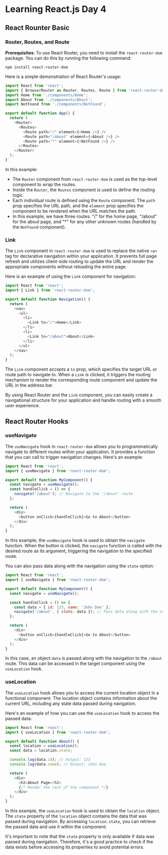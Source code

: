 # Learning React.js Day 4
## React Rounter Basic

### Router, Routes, and Route

**Prerequisites**: To use React Router, you need to install the `react-router-dom` package. You can do this by running the following command:

`npm install react-router-dom` 


Here is a simple demonstration of React Router's usage:


```javascript
import React from 'react';
import { BrowserRouter as Router, Routes, Route } from 'react-router-dom';
import Home from './components/Home';
import About from './components/About';
import NotFound from './components/NotFound';

export default function App() {
  return (
    <Router>
      <Routes>
        <Route path="/" element={<Home />} />
        <Route path="/about" element={<About />} />
        <Route path="*" element={<NotFound />} />
      </Routes>
    </Router>
  );
}` 
```
In this example:

-   The `Router` component from `react-router-dom` is used as the top-level component to wrap the routes.
-   Inside the `Router`, the `Routes` component is used to define the routing logic.
-   Each individual route is defined using the `Route` component. The `path` prop specifies the URL path, and the `element` prop specifies the component to be rendered when the URL matches the path.
-   In this example, we have three routes: "/" for the home page, "/about" for the about page, and "*" for any other unknown routes (handled by the `NotFound` component).

### Link

The `Link` component in `react-router-dom` is used to replace the native `<a>` tag for declarative navigation within your application. It prevents full page refresh and utilizes client-side routing to update the URL and render the appropriate components without reloading the entire page.

Here is an example of using the `Link` component for navigation:
```javascript
import React from 'react';
import { Link } from 'react-router-dom';

export default function Navigation() {
  return (
    <nav>
      <ul>
        <li>
          <Link to="/">Home</Link>
        </li>
        <li>
          <Link to="/about">About</Link>
        </li>
      </ul>
    </nav>
  );
}
```
The `Link` component accepts a `to` prop, which specifies the target URL or route path to navigate to. When a `Link` is clicked, it triggers the routing mechanism to render the corresponding route component and update the URL in the address bar.

By using React Router and the `Link` component, you can easily create a navigational structure for your application and handle routing with a smooth user experience.

## React Router Hooks

### useNavigate

The `useNavigate` hook in `react-router-dom` allows you to programmatically navigate to different routes within your application. It provides a function that you can call to trigger navigation changes. Here's an example:

```javascript
import React from 'react';
import { useNavigate } from 'react-router-dom';

export default function MyComponent() {
  const navigate = useNavigate();
  const handleClick = () => {
    navigate('/about'); // Navigate to the '/about' route
  };

  return (
    <div>
      <button onClick={handleClick}>Go to About</button>
    </div>
  );
}
```
In this example, the `useNavigate` hook is used to obtain the `navigate` function. When the button is clicked, the `navigate` function is called with the desired route as its argument, triggering the navigation to the specified route.

You can also pass data along with the navigation using the `state` option:
```javascript
import React from 'react';
import { useNavigate } from 'react-router-dom';

export default function MyComponent() {
  const navigate = useNavigate();

  const handleClick = () => {
    const data = { id: 123, name: 'John Doe' };
    navigate('/about', { state: data }); // Pass data along with the navigation
  };

  return (
    <div>
      <button onClick={handleClick}>Go to About</button>
    </div>
  );
}
```

In this case, an object `data` is passed along with the navigation to the `/about` route. This data can be accessed in the target component using the `useLocation` hook.

### useLocation

The `useLocation` hook allows you to access the current location object in a functional component. The location object contains information about the current URL, including any state data passed during navigation.

Here's an example of how you can use the `useLocation` hook to access the passed data:

```javascript
import React from 'react';
import { useLocation } from 'react-router-dom';

export default function About() {
  const location = useLocation();
  const data = location.state;

  console.log(data.id); // Output: 123
  console.log(data.name); // Output: John Doe

  return (
    <div>
      <h2>About Page</h2>
      {/* Render the rest of the component */}
    </div>
  );
}
```

In this example, the `useLocation` hook is used to obtain the `location` object. The `state` property of the `location` object contains the data that was passed during navigation. By accessing `location.state`, you can retrieve the passed data and use it within the component.

It's important to note that the `state` property is only available if data was passed during navigation. Therefore, it's a good practice to check if the data exists before accessing its properties to avoid potential errors.

